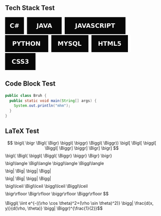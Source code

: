 ## Tech Stack Test
<img src="svg/cs.svg"><img src="svg/java.svg"><img src="svg/javascript.svg"><img src="svg/python.svg"><img src="svg/mysql.svg"><img src="svg/html5.svg"><img src="svg/css3.svg">

## Code Block Test
```Java
public class Bruh {
  public static void main(String[] args) {
    System.out.println("mhm");
  }
}
```

## LaTeX Test
$$
\bigl( \bigr \Bigl( \Bigr) \biggl( \biggr) \Biggl( \Biggr))
\bigl[ \Bigl[ \biggl[ \Biggl[ \Biggr] \biggr] \Bigr] \bigr] $$
\bigl\{ \Bigl\{ \biggl\{ \Biggl\{ \Biggr\} \biggr\} \Bigr\} \bigr\}$$
$$\bigl\langle \Bigl\langle \biggl\langle \Biggl\langle $$
$$\big| \Big| \bigg| \Bigg| $$
$$\big\| \Big\| \bigg\| \Bigg\| $$
$$\bigl\lceil \Bigl\lceil \biggl\lceil \Biggl\lceil $$
$$\bigr\rfloor \Bigr\rfloor \biggr\rfloor \Biggr\rfloor $$

$$
$$\Biggl( \iint e^{-((\rho \cos \theta)^2+(\rho \sin \theta)^2)} \bigg| \frac{d(x, y)}{d(\rho, \theta)} \bigg| \Biggr)^{\frac{1}{2}}$$


